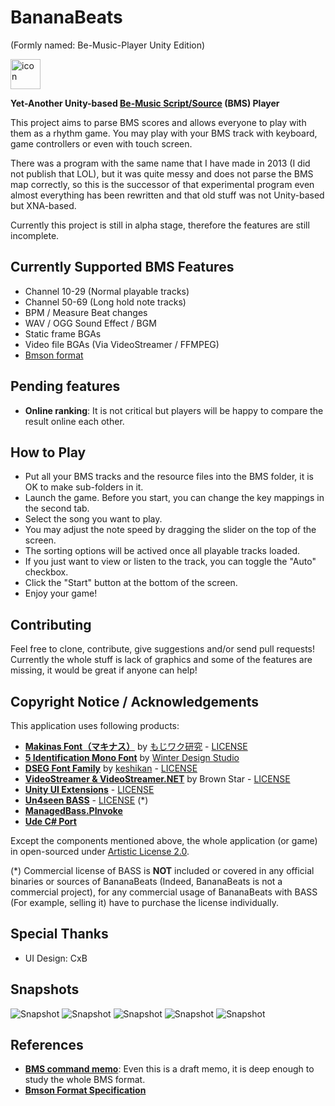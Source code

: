 # BananaBeats
(Formly named: Be-Music-Player Unity Edition)

<img src="Assets/Textures/bbicon.png" width="48" height="48" alt="icon" />

**Yet-Another Unity-based [Be-Music Script/Source](https://en.wikipedia.org/wiki/Be-Music_Source) (BMS) Player**

This project aims to parse BMS scores and allows everyone to play with them as a rhythm game. You may play with your BMS track with keyboard, game controllers or even with touch screen.

There was a program with the same name that I have made in 2013 (I did not publish that LOL), but it was quite messy and does not parse the BMS map correctly, so this is the successor of that experimental program even almost everything has been rewritten and that old stuff was not Unity-based but XNA-based.

Currently this project is still in alpha stage, therefore the features are still incomplete.

## Currently Supported BMS Features

- Channel 10-29 (Normal playable tracks)
- Channel 50-69 (Long hold note tracks)
- BPM / Measure Beat changes
- WAV / OGG Sound Effect / BGM
- Static frame BGAs
- Video file BGAs (Via VideoStreamer / FFMPEG)
- [Bmson format](https://bmson.nekokan.dyndns.info/)

## Pending features

- **Online ranking**: It is not critical but players will be happy to compare the result online each other.

## How to Play

- Put all your BMS tracks and the resource files into the BMS folder, it is OK to make sub-folders in it.
- Launch the game. Before you start, you can change the key mappings in the second tab.
- Select the song you want to play.
- You may adjust the note speed by dragging the slider on the top of the screen.
- The sorting options will be actived once all playable tracks loaded.
- If you just want to view or listen to the track, you can toggle the "Auto" checkbox.
- Click the "Start" button at the bottom of the screen.
- Enjoy your game!

## Contributing

Feel free to clone, contribute, give suggestions and/or send pull requests!
Currently the whole stuff is lack of graphics and some of the features are missing, it would be great if anyone can help!

## Copyright Notice / Acknowledgements

This application uses following products:
- **[Makinas Font（マキナス）](http://moji-waku.com/makinas/)** by [もじワク研究](http://moji-waku.com) - [LICENSE](http://moji-waku.com/mj_work_license/)
- **[5 Identification Mono Font](http://www.dafont.com/5identification-mono.font)** by [Winter Design Studio](http://www.dafont.com/winty5.d4560)
- **[DSEG Font Family](https://github.com/keshikan/DSEG)** by [keshikan](http://www.keshikan.net) - [LICENSE](https://github.com/keshikan/DSEG/blob/master/DSEG-LICENSE.txt)
- **[VideoStreamer & VideoStreamer.NET](http://fr.sfml-dev.org/forums/index.php?topic=12305.0)** by Brown Star - [LICENSE](https://bitbucket.org/zsbzsb/videostreamer/src/df763ea34e6e8be6576dea3fb7843a7e1c193dda/license.txt)
- **[Unity UI Extensions](https://bitbucket.org/ddreaper/unity-ui-extensions)** - [LICENSE](https://bitbucket.org/ddreaper/unity-ui-extensions/src/13e291bef4ff636f49f34b4a949cc0fc7d8edd9d/LICENSE)
- **[Un4seen BASS](http://www.un4seen.com/bass.html)** - [LICENSE](http://www.un4seen.com/bass.html#license) (*)
- **[ManagedBass.PInvoke](https://github.com/ManagedBass/ManagedBass.PInvoke)**
- **[Ude C# Port](https://github.com/errepi/ude)**

Except the components mentioned above, the whole application (or game) in open-sourced under [Artistic License 2.0](LICENSE).

(*) Commercial license of BASS is **NOT** included or covered in any official binaries or sources of BananaBeats (Indeed, BananaBeats is not a commercial project), for any commercial usage of BananaBeats with BASS (For example, selling it) have to purchase the license individually.

## Special Thanks

- UI Design: CxB

## Snapshots

![Snapshot](http://i.imgur.com/mhzURV2.png)
![Snapshot](http://i.imgur.com/okMG4iN.png)
![Snapshot](http://i.imgur.com/tKnLB1l.png)
![Snapshot](http://i.imgur.com/opabqaF.png)
![Snapshot](http://i.imgur.com/TSvI0Y3.png)

## References

- **[BMS command memo](http://hitkey.nekokan.dyndns.info/cmds.htm)**: Even this is a draft memo, it is deep enough to study the whole BMS format.
- **[Bmson Format Specification](https://bmson-spec.readthedocs.io/en/master/doc/)**
